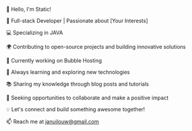 👋 Hello, I'm Static!

🚀 Full-stack Developer | Passionate about [Your Interests]

💻 Specializing in JAVA

🌍 Contributing to open-source projects and building innovative solutions

🔭 Currently working on Bubble Hosting

🌱 Always learning and exploring new technologies

📚 Sharing my knowledge through blog posts and tutorials

🎯 Seeking opportunities to collaborate and make a positive impact

💡 Let's connect and build something awesome together!

📫 Reach me at janujlouw@gmail.com
